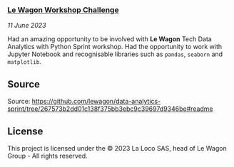 ### [Le Wagon Workshop Challenge](#https://github.com/lewagon)

*11 June 2023*

Had an amazing opportunity to be involved with **Le Wagon** Tech Data Analytics with Python Sprint workshop. 
Had the opportunity to work with Jupyter Notebook and recognisable libraries such as ```pandas```, ```seaborn``` and ```matplotlib```.

## Source
Source: https://github.com/lewagon/data-analytics-sprint/tree/267573b2dd01c138f375bb3ebc9c39697d9346be#readme

## License
This project is licensed under the © 2023 La Loco SAS, head of Le Wagon Group - All rights reserved.
